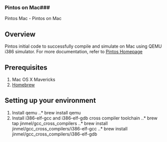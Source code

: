 ### Pintos on Mac###
Pintos Mac - Pintos on Mac

## Overview 
Pintos initial code to successfully compile and simulate on Mac using QEMU i386 simulator. 
For more documentation, refer to [Pintos Homepage](http://www.scs.stanford.edu/12au-cs140/pintos/pintos.html)

## Prerequisites 
1. Mac OS X Mavericks 
2. [Homebrew](http://brew.sh/)

## Setting up your environment
1. Install qemu
   ..* brew install qemu
2. Install i386-elf-gcc and i386-elf-gdb cross compiler toolchain 
   ..* brew tap jinmel/gcc_cross_compilers
   ..* brew install jinmel/gcc_cross_compilers/i386-elf-gcc
   ..* brew install jinmel/gcc_cross_compilers/i386-elf-gdb



